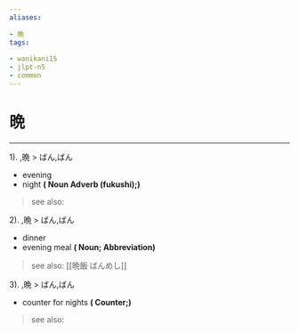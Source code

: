 ```yaml
---
aliases:
    
- 晩
tags:
    
- wanikani15
- jlpt-n5
- common
---
```


# 晩
---
1).
,晩 > ばん,ばん

- evening
- night
**( Noun Adverb (fukushi);)**
> see also: 
            
2).
,晩 > ばん,ばん

- dinner
- evening meal
**( Noun; Abbreviation)**
> see also:  [[晩飯 ばんめし]]
            
3).
,晩 > ばん,ばん

- counter for nights
**( Counter;)**
> see also: 
            